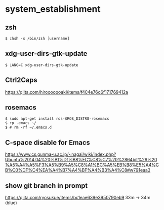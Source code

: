 # system_establishment

## zsh
```
$ chsh -s /bin/zsh [username]
```

## xdg-user-dirs-gtk-update
```
$ LANG=C xdg-user-dirs-gtk-update
```

## Ctrl2Caps
https://qiita.com/hirooooooaki/items/f404e76c6f171769412a

## rosemacs
```
$ sudo apt-get install ros-$ROS_DISTRO-rosemacs
$ cp .emacs ~/
$ # rm -rf ~/.emacs.d
```
## C-space disable for Emacs
https://www.cs.gunma-u.ac.jp/~nagai/wiki/index.php?Ubuntu%2014.04%20%B1%D1%B8%EC%C8%C7%20%2864bit%29%20%A5%A4%A5%F3%A5%B9%A5%C8%A1%BC%A5%EB%B8%E5%A4%CB%C0%DF%C4%EA%A4%B7%A4%BF%A4%B3%A4%C8#w791eaa3

## show git branch in prompt
https://qiita.com/ryosukue/items/bc1eae639e3950790eb9
33m -> 34m (blue)
